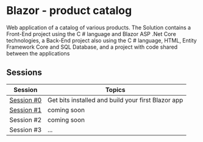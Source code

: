 # Blazor - product catalog

Web application of a catalog of various products. The Solution contains a Front-End project using the C # language and Blazor ASP .Net Core technologies, a Back-End project also using the C # language, HTML, Entity Framework Core and SQL Database, and a project with code shared between the applications

## Sessions

| Session | Topics |
| ----- | ---- |
| [Session #0](/docs/00-get-started.md) | Get bits installed and build your first Blazor app |
| [Session #1]() | coming soon |
| Session #2 | coming soon |
| Session #3 | ... |
